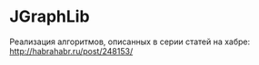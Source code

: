 # JGraphLib
Реализация алгоритмов, описанных в серии статей на хабре: http://habrahabr.ru/post/248153/
